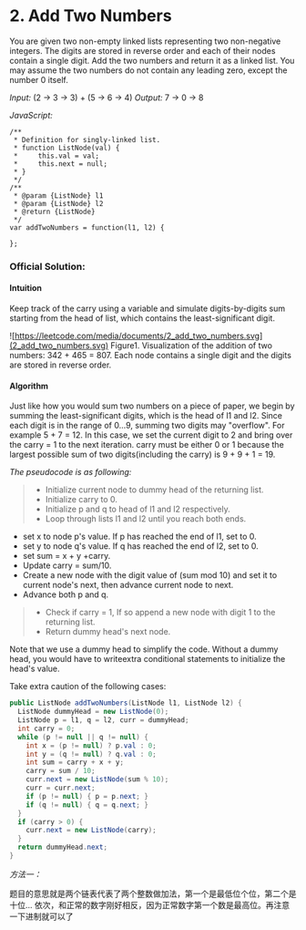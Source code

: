 # 2. Add Two Numbers

You are given two non-empty linked lists representing two non-negative integers. The digits are stored in reverse order and each of their nodes contain a single digit. Add the two numbers and return it as a linked list.
You may assume the two numbers do not contain any leading zero, except the number 0 itself.

*Input:* (2 -> 3 -> 3) + (5 -> 6 -> 4)
*Output:* 7 -> 0 -> 8

*JavaScript:*

```
/**
 * Definition for singly-linked list.
 * function ListNode(val) {
 *     this.val = val;
 *     this.next = null;
 * }
 */
/**
 * @param {ListNode} l1
 * @param {ListNode} l2
 * @return {ListNode}
 */
var addTwoNumbers = function(l1, l2) {
    
};
```

### Official Solution:

#### Intuition
Keep track of the carry using a variable and simulate digits-by-digits sum starting from the head of list, which contains the least-significant digit.

![https://leetcode.com/media/documents/2_add_two_numbers.svg](2_add_two_numbers.svg)
Figure1. Visualization of the addition of two numbers: 342 + 465 = 807.
Each node contains a single digit and the digits are stored in reverse order.

#### Algorithm
Just like how you would sum two numbers on a piece of paper, we begin by summing the least-significant digits, which is the head of l1 and l2. Since each digit is in the range of 0...9, summing two digits may "overflow". For example 5 + 7 = 12. In this case, we set the current digit to 2 and bring over the carry = 1 to the next iteration. carry must be either 0 or 1 because the largest possible sum of two digits(including the carry) is 9 + 9 + 1 = 19.

*The pseudocode is as following:*

> * Initialize current node to dummy head of the returning list.
> * Initialize carry to 0.
> * Initialize p and q to head of l1 and l2 respectively.
> * Loop through lists l1 and l2 until you reach both ends.
  - set x to node p's value. If p has reached the end of l1, set to 0.
  - set y to node q's value. If q has reached the end of l2, set to 0.
  - set sum = x + y +carry.
  - Update carry = sum/10.
  - Create a new node with the digit value of (sum mod 10) and set it to current node's next, then advance current node to next.
  - Advance both p and q.
> * Check if carry = 1, If so append a new node with digit 1 to the returning list.
> * Return dummy head's next node.


Note that we use a dummy head to simplify the code. Without a dummy head, you would have to writeextra conditional statements to initialize the head's value.

Take extra caution of the following cases:

```Java
public ListNode addTwoNumbers(ListNode l1, ListNode l2) {
  ListNode dummyHead = new ListNode(0);
  ListNode p = l1, q = l2, curr = dummyHead;
  int carry = 0;
  while (p != null || q != null) {
    int x = (p != null) ? p.val : 0;
    int y = (q != null) ? q.val : 0;
    int sum = carry + x + y;
    carry = sum / 10;
    curr.next = new ListNode(sum % 10);
    curr = curr.next;
    if (p != null) { p = p.next; }
    if (q != null) { q = q.next; }
  }
  if (carry > 0) {
    curr.next = new ListNode(carry);
  }
  return dummyHead.next;
}
```

*方法一：*

题目的意思就是两个链表代表了两个整数做加法，第一个是最低位个位，第二个是十位... 依次，和正常的数字刚好相反，因为正常数字第一个数是最高位。再注意一下进制就可以了 
